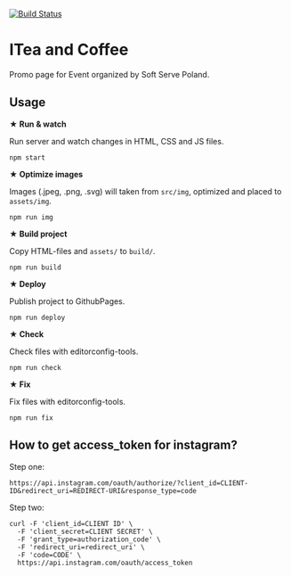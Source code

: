 [![Build Status](https://travis-ci.org/fedyk/itea-and-coffee.svg?branch=master)](https://travis-ci.org/fedyk/itea-and-coffee)

# ITea and Coffee

Promo page for Event organized by Soft Serve Poland.

## Usage

**&#9733; Run & watch**

Run server and watch changes in HTML, CSS and JS files.

`npm start`

**&#9733; Optimize images**

Images (.jpeg, .png, .svg) will taken from `src/img`, optimized and placed to `assets/img`.

`npm run img`

**&#9733; Build project**

Copy HTML-files and `assets/` to `build/`.

`npm run build`

**&#9733; Deploy**

Publish project to GithubPages.

`npm run deploy`

**&#9733; Check**

Check files with editorconfig-tools.

`npm run check`

**&#9733; Fix**

Fix files with editorconfig-tools.

`npm run fix`

## How to get access_token for instagram?

Step one:

```
https://api.instagram.com/oauth/authorize/?client_id=CLIENT-ID&redirect_uri=REDIRECT-URI&response_type=code
```


Step two:

```
curl -F 'client_id=CLIENT ID' \
  -F 'client_secret=CLIENT SECRET' \
  -F 'grant_type=authorization_code' \
  -F 'redirect_uri=redirect_uri' \
  -F 'code=CODE' \
  https://api.instagram.com/oauth/access_token
```
